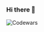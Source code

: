 ### Hi there 👋
![Codewars](https://github.r2v.ch/codewars?user=Vlad%20Doronin&stroke=%23BB432C&top_languages=true)
<!--
**Vladiuse/Vladiuse** is a ✨ _special_ ✨ repository because its `README.md` (this file) appears on your GitHub profile.

Here are some ideas to get you started:

- 🔭 I’m currently working on ...
- 🌱 I’m currently learning ...
- 👯 I’m looking to collaborate on ...
- 🤔 I’m looking for help with ...
- 💬 Ask me about ...
- 📫 How to reach me: ...
- 😄 Pronouns: ...
- ⚡ Fun fact: ...
-->

